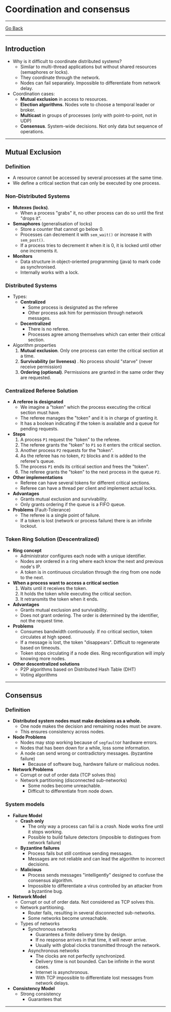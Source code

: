 # Coordination and consensus
---
[Go Back](../README.md)

---
## Introduction
- Why is it difficult to coordinate distributed systems?
	- Similar to multi-thread applications but without shared resources (semaphores or locks).
	- They coordinate through the network.
	- Nodes can fail separately. Impossible to differentiate from network delay.
- Coordination cases:
	- **Mutual exclusion** in access to resources.
	- **Election algorithms**. Nodes vote to choose a temporal leader or broker.
	- **Multicast** in groups of processes (only with point-to-point, not in UDP)
	- **Consensus**. System-wide decisions. Not only data but sequence of operations.
---
## Mutual Exclusion
### Definition
- A resource cannot be accessed by several processes at the same time.
- We define a critical section that can only be executed by one process.
### Non-Distributed Systems
- **Mutexes (locks)**.
	- When a process "grabs" it, no other process can do so until the first "drops it".
- **Semaphores** (generalisation of locks)
	- Store a counter that cannot go below 0.
	- Processes can decrement it with `sem_wait()` or increase it with `sem_post()`.
	- If a process tries to decrement it when it is 0, it is locked until other one increments it.
- **Monitors**
	- Data structure in object-oriented programming (java) to mark code as synchronised.
	- Internally works with a lock.
### Distributed Systems
- Types:
	- **Centralized**
		- Some process is designated as the referee
		- Other process ask him for permission through network messages.
	- **Decentralized**
		- There is no referee.
		- Processes agree among themselves which can enter their critical section.
- Algorithm properties
	1. **Mutual exclusion**. Only one process can enter the critical section at a time.
	2. **Survivability (or liveness)** . No process should "starve" (never receive permission)
	3. **Ordering (optional)**. Permissions are granted in the same order they are requested.
### Centralized Referee Solution
- **A referee is designated**
	- We imagine a "token" which the process executing the critical section must have.
	- The referee manages the "token" and it is in charge of granting it.
	- It has a boolean indicating if the token is available and a queue for pending requests.
- **Steps**
	1. A process `P1` request the "token" to the referee.
	2. The referee grants the "token" to `P1` so it enters the critical section.
	3. Another process `P2` requests for the "token".
	4. As the referee has no token, `P2` blocks and it is added to the referee's queue.
	5. The process `P1` ends its critical section and frees the "token".
	6. The referee grants the "token" to the next process in the queue `P2`.
- **Other implementations**
	- Referee can have several tokens for different critical sections.
	- Referee can have a thread per client and implement actual locks.
- **Advantages**
	- Grants mutual exclusion and survivability.
	- Only grants ordering if the queue is a FIFO queue.
- **Problems** (Fault-Tolerance)
	- The referee is a single point of failure.
	- If a token is lost (network or process failure) there is an infinite lockout.
### Token Ring Solution (Descentralized)
- **Ring concept**
	- Administrator configures each node with a unique identifier.
	- Nodes are ordered in a ring where each know the next and previous node's IP.
	- A token is in continuous circulation through the ring from one node to the next.
- **When a process want to access a critical section**
	1. Waits until it receives the token.
	2. It holds the token while executing the critical section.
	3. It retransmits the token when it ends.
- **Advantages**
	- Grants mutual exclusion and survivability.
	- Does not grant ordering. The order is determined by the identifier, not the request time.
- **Problems**
	- Consumes bandwidth continuously. If no critical section, token circulates at high speed.
	- If a message is lost, the token "disappears". Difficult to regenerate based on timeouts.
	- Token stops circulating if a node dies. Ring reconfiguration will imply knowing more nodes.
- **Other descentralized solutions**
	- P2P algorithms based on Distributed Hash Table (DHT)
	- Voting algorithms
---
## Consensus
### Definition
- **Distributed system nodes must make decisions as a whole.**
	- One node makes the decision and remaining nodes must be aware.
	- This ensures consistency across nodes.
- **Node Problems**
	- Nodes may stop working because of `segfault`or hardware errors.
	- Nodes that has been down for a while, loss some information.
	- A node can send wrong or contradictory messages. (byzantine failure)
		- Because of software bug, hardware failure or malicious nodes.
- **Network Problems**
	- Corrupt or out of order data (TCP solves this)
	- Network partitioning (disconnected sub-networks)
		- Some nodes become unreachable.
		- Difficult to differentiate from node down.
### System models
- **Failure Model**
	- **Crash only**
		- The only way a process can fail is a _crash_. Node works fine until it stops working.
		- Possible to build failure detectors (imposible to distingues from network failure)
	- **Byzantine failures**
		- Process fails but still continue sending messages.
		- Messages are not reliable and can lead the algorithm to incorrect decisions.
	- **Malicious**
		- Process sends messages "intelligently" designed to confuse the consensus algorithm.
		- Impossible to differentiate a virus controlled by an attacker from a byzantine bug.
- **Network Model**
	- Corrupt or out of order data. Not considered as TCP solves this.
	- Network partitioning.
		- Router fails, resulting in several disconnected sub-networks.
		- Some networks become unreachable.
	- Types of networks
		- Synchronous networks
			- Guarantees a finite delivery time by design.
			- If no response arrives in that time, it will never arrive.
			- Usually with global clocks transmitted through the network.
		- Asynchronous networks
			- The clocks are not perfectly synchronized.
			- Delivery time is not bounded. Can be infinite in the worst cases.
			- Internet is asynchronous.
			- With TCP impossible to differentiate lost messages from network delays.
- **Consistency Model**
	- Strong consistency
		- Guarantees that 
---